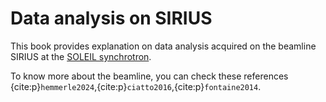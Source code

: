 # Data analysis on SIRIUS

This book provides explanation on data analysis acquired on the beamline SIRIUS at the [SOLEIL synchrotron](https://www.synchrotron-soleil.fr).

To know more about the beamline, you can check these references {cite:p}`hemmerle2024`,{cite:p}`ciatto2016`,{cite:p}`fontaine2014`.

